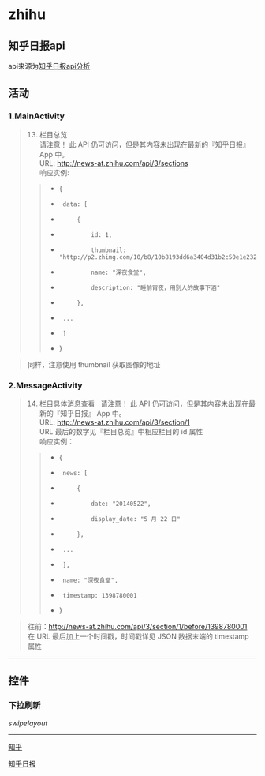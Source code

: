 # zhihu

## 知乎日报api

api来源为[知乎日报api分析][zhihu_api]

## 活动

### 1.MainActivity  
>13. 栏目总览  
>请注意！ 此 API 仍可访问，但是其内容未出现在最新的『知乎日报』 App 中。  
>URL: http://news-at.zhihu.com/api/3/sections  
>响应实例:  
>>*  {  
>>*      data: [  
>>*          {  
>>*              id: 1,  
>>*              thumbnail: "http://p2.zhimg.com/10/b8/10b8193dd6a3404d31b2c50e1e232c87.jpg",  
>>*              name: "深夜食堂",  
>>*              description: "睡前宵夜，用别人的故事下酒"  
>>*          },  
>>*      ...  
>>*      ]  
>>*  } 

>同样，注意使用 thumbnail 获取图像的地址

### 2.MessageActivity  
>14. 栏目具体消息查看  
>请注意！ 此 API 仍可访问，但是其内容未出现在最新的『知乎日报』 App 中。  
>URL: http://news-at.zhihu.com/api/3/section/1  
>URL 最后的数字见『栏目总览』中相应栏目的 id 属性  
>响应实例：  
>>*  {  
>>*      news: [  
>>*          {  
>>*              date: "20140522",  
>>*              display_date: "5 月 22 日"  
>>*          },  
>>*      ...  
>>*      ],  
>>*      name: "深夜食堂",  
>>*      timestamp: 1398780001  
>>*  } 

>往前：http://news-at.zhihu.com/api/3/section/1/before/1398780001  
>在 URL 最后加上一个时间戳，时间戳详见 JSON 数据末端的 timestamp 属性

*  *  *  *
## 控件

### 下拉刷新  
*swipelayout*

*  *  *  *

[知乎][zhihu]

[知乎日报][zhihu_daily]

[zhihu]:www.zhihu.com "知乎"

[zhihu_api]:https://github.com/izzyleung/ZhihuDailyPurify/wiki/%E7%9F%A5%E4%B9%8E%E6%97%A5%E6%8A%A5-API-%E5%88%86%E6%9E%90"知乎日报api分析"

[zhihu_daily]:https://daily.zhihu.com/"知乎日报"
